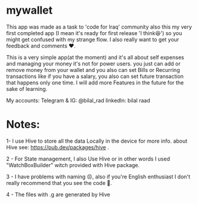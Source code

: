 ﻿# mywallet

This app was made as a task to 'code for Iraq' community
also this my very first completed app (I mean it's ready for first release 'I think😆') so you might get confused with my strange flow. I also really want to get your feedback and comments ❤.

This is a very simple app(at the moment) and it's all about self expenses and managing your money it's not for power users. you just can add or remove money from your wallet and you also can set Bills or Recurring transactions like if you have a salary, you also can set future transaction that happens only one time.
I will add more Features in the future for the sake of learning.

My accounts:
Telegram & IG: @bilal_rad
linkedIn: bilal raad

# Notes:

1- I use Hive to store all the data Locally in the device for more info. about Hive see: https://pub.dev/packages/hive .

2 - For State management, I also Use Hive or in other words I used "WatchBoxBuilder" witch provided with Hive package.

3 - I have problems with naming 😣, also if you're English enthusiast I don't really recommend that you see the code 🙂.

4 - The files with .g are generated by Hive
